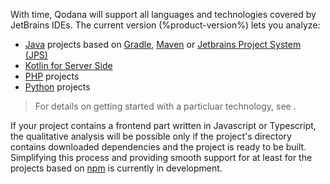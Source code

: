 [//]: # (title: Supported technologies)

With time, Qodana will support all languages and technologies covered by JetBrains IDEs. The current version (%product-version%) lets you analyze:

- [Java](https://www.java.com) projects based on [Gradle](https://gradle.org/), [Maven](https://maven.apache.org/) or [Jetbrains Project
  System (JPS)](https://github.com/JetBrains/JPS)
- [Kotlin for Server Side](https://kotlinlang.org/lp/server-side/)
- [PHP](https://www.php.net) projects
- [Python](https://python.org) projects

> For details on getting started with a particluar technology, see [](linters.md).

If your project contains a frontend part written in Javascript or Typescript, the qualitative analysis will be possible only
if the project's directory contains downloaded dependencies and the project is ready to be built. Simplifying this process and providing smooth support for at least for the projects based on [npm](https://www.npmjs.com) is currently in development.